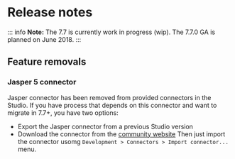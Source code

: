 # Release notes

::: info
**Note:** The 7.7 is currently work in progress (wip). The 7.7.0 GA is planned on June 2018.
:::

<a id="feature-removals"/>

## Feature removals

### Jasper 5 connector
Jasper connector has been removed from provided connectors in the Studio. If you have process that depends on this connector and want to migrate in 7.7+, you have two options:
* Export the Jasper connector from a previous Studio version
* Download the connector from the [community website](https://community.bonitasoft.com/project/bonita-connector-jasper)
Then just import the connector usomg `Development > Connectors > Import connector...` menu.